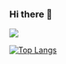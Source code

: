 ### Hi there 👋
<img src="https://capsule-render.vercel.app/api?type=soft&color=beige&height=100&section=header&text=&fontSize=90" />

[![Top Langs](https://github-readme-stats.vercel.app/api/top-langs/?username=KMJbella&layout=compact)](https://github.com/anuraghazra/github-readme-stats)


